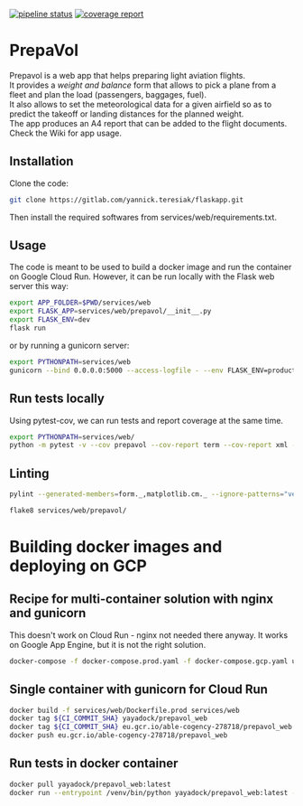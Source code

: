 [![pipeline status](https://gitlab.com/yannick.teresiak/flaskapp/badges/master/pipeline.svg)](https://gitlab.com/yannick.teresiak/flaskapp/-/commits/master)
[![coverage report](https://gitlab.com/yannick.teresiak/flaskapp/badges/master/coverage.svg)](https://gitlab.com/yannick.teresiak/flaskapp/-/commits/master)

# PrepaVol

Prepavol is a web app that helps preparing light aviation flights.  
It provides a _weight and balance_ form that allows to pick a plane from a fleet
and plan the load (passengers, baggages, fuel).  
It also allows to set the meteorological data for a given airfield so as to predict
the takeoff or landing distances for the planned weight.  
The app produces an A4 report that can be added to the flight documents.  
Check the Wiki for app usage.

## Installation

Clone the code:

```bash
git clone https://gitlab.com/yannick.teresiak/flaskapp.git
```

Then install the required softwares from services/web/requirements.txt.

## Usage

The code is meant to be used to build a docker image and run the container on Google Cloud Run.
However, it can be run locally with the Flask web server this way:

```bash
export APP_FOLDER=$PWD/services/web
export FLASK_APP=services/web/prepavol/__init__.py
export FLASK_ENV=dev
flask run
```

or by running a gunicorn server:

```bash
export PYTHONPATH=services/web
gunicorn --bind 0.0.0.0:5000 --access-logfile - --env FLASK_ENV=production --env FLASK_APP=prepavol/__init__.py --env APP_FOLDER=$PWD/services/web services.web.manage:app
```

## Run tests locally

Using pytest-cov, we can run tests and report coverage at the same time.

```bash
export PYTHONPATH=services/web/
python -m pytest -v --cov prepavol --cov-report term --cov-report xml --junitxml=report.xml services/web
```

## Linting

```bash
pylint --generated-members=form._,matplotlib.cm._ --ignore-patterns="venv/[\S+].py" services/web/prepavol/

flake8 services/web/prepavol/
```

# Building docker images and deploying on GCP

## Recipe for multi-container solution with nginx and gunicorn

This doesn't work on Cloud Run - nginx not needed there anyway.
It works on Google App Engine, but it is not the right solution.

```bash
docker-compose -f docker-compose.prod.yaml -f docker-compose.gcp.yaml up -d --build
```

## Single container with gunicorn for Cloud Run

```bash
docker build -f services/web/Dockerfile.prod services/web
docker tag ${CI_COMMIT_SHA} yayadock/prepavol_web
docker tag ${CI_COMMIT_SHA} eu.gcr.io/able-cogency-278718/prepavol_web
docker push eu.gcr.io/able-cogency-278718/prepavol_web
```

## Run tests in docker container

```bash
docker pull yayadock/prepavol_web:latest
docker run --entrypoint /venv/bin/python yayadock/prepavol_web:latest -m pytest -v --cov prepavol --cov-report term --cov-report xml --junitxml=report.xml -o junit_family="xunit2"
```
